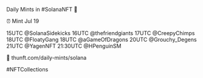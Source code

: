 Daily Mints in #SolanaNFT 🚀

⏰ Mint Jul 19

15UTC @SolanaSidekicks
16UTC @thefriendgiants
17UTC @CreepyChimps
18UTC @FloatyGang
18UTC @aGameOfDragons
20UTC @Grouchy_Degens
21UTC @YagenNFT
21:30UTC @HPenguinSM

🔗 thunft.com/daily-mints/solana

#NFTCollections